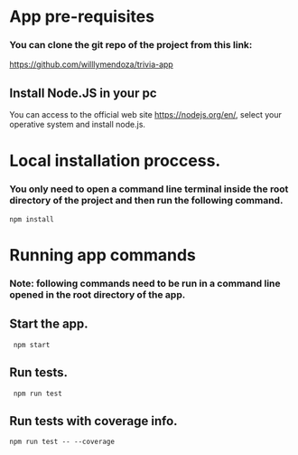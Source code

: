 # App pre-requisites

### You can clone the git repo of the project from this link:

https://github.com/willlymendoza/trivia-app

## Install Node.JS in your pc

You can access to the official web site https://nodejs.org/en/, select your operative system and install node.js.

# Local installation proccess.

### You only need to open a command line terminal inside the root directory of the project and then run the following command.

`npm install`

# Running app commands

### Note: following commands need to be run in a command line opened in the root directory of the app.

## Start the app.

` npm start`

## Run tests.

` npm run test`

## Run tests with coverage info.

`npm run test -- --coverage`
